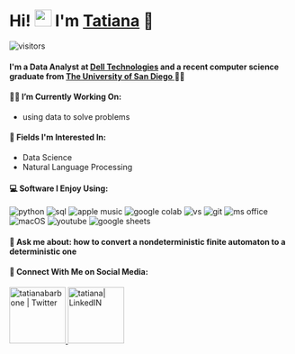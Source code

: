 # Hi! <a target="_blank" rel="noopener noreferrer" href="https://raw.githubusercontent.com/aemmadi/aemmadi/master/wave.gif"><img src="https://raw.githubusercontent.com/aemmadi/aemmadi/master/wave.gif" width="30px" style="max-width:100%;"></a> I'm <a href="https://tatianabarbone.github.io" rel="nofollow">Tatiana</a> 💙 


![visitors](https://visitor-badge.glitch.me/badge?page_id=tatianabarbone)

#### I'm a Data Analyst at <a href="https://delltechnologies.com">Dell Technologies</a> and a recent computer science graduate from <a href="https://www.sandiego.edu/engineering/">The University of San Diego </a> 👩‍🎓

#### 👩‍💻 I’m Currently Working On:
  - using data to solve problems
  
#### 🔭 Fields I'm Interested In: 
  - Data Science 
  - Natural Language Processing

#### 💻 Software I Enjoy Using:

<img src="https://img.shields.io/badge/Python-FFD43B?style=for-the-badge&logo=python&logoColor=darkgreen" alt="python"> <img src="https://img.shields.io/badge/MySQL-00000F?style=for-the-badge&logo=mysql&logoColor=white" alt="sql"> 
<img src="https://img.shields.io/badge/Apple_Music-FA243C?style=for-the-badge&logo=Apple-Music&logoColor=white" alt="apple music"> 
<img src="https://img.shields.io/badge/Colab-F9AB00?style=for-the-badge&logo=googlecolab&color=525252" alt="google colab"> 
<img src="https://img.shields.io/badge/Visual_Studio-5C2D91?style=for-the-badge&logo=visual%20studio&logoColor=white" alt="vs"> 
<img src="https://img.shields.io/badge/GitHub-100000?style=for-the-badge&logo=github&logoColor=white" alt="git">
<img src="https://img.shields.io/badge/Microsoft_Office-D83B01?style=for-the-badge&logo=microsoft-office&logoColor=white" alt="ms office">
<img src="https://img.shields.io/badge/mac%20os-000000?style=for-the-badge&logo=apple&logoColor=white" alt="macOS">
<img src="https://img.shields.io/badge/YouTube-FF0000?style=for-the-badge&logo=youtube&logoColor=white" alt="youtube">
<img src="https://img.shields.io/badge/Google%20Sheets-34A853?style=for-the-badge&logo=google-sheets&logoColor=white" alt="google sheets">



#### 💬 Ask me about: how to convert a nondeterministic finite automaton to a deterministic one

<!-- Socials -->
#### 📲 Connect With Me on Social Media:

<a href="https://twitter.com/tatianabarbone" rel="nofollow">
  <img alt="tatianabarbone | Twitter" width="100px" src="https://img.shields.io/badge/Twitter-1DA1F2?style=for-the-badge&logo=twitter&logoColor=white" style="max-width:100%;">
  
<a href="https://www.linkedin.com/in/tatianabarbone" rel="nofollow">
  <img alt="tatiana| LinkedIN" width="100px" src="https://img.shields.io/badge/LinkedIn-0077B5?style=for-the-badge&logo=linkedin&logoColor=white" style="max-width:100%;">
</a> 
